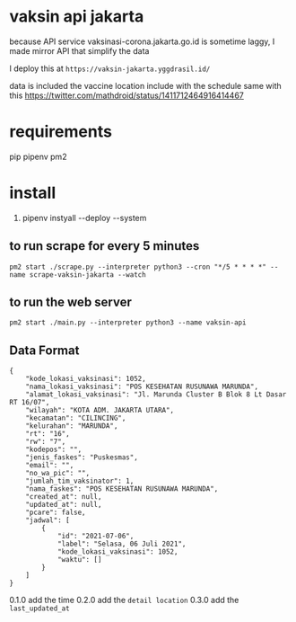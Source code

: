 # vaksin api jakarta

because API service vaksinasi-corona.jakarta.go.id is sometime laggy, I made mirror API that simplify the data

I deploy this at `https://vaksin-jakarta.yggdrasil.id/`

data is included the vaccine location include with the schedule same with this https://twitter.com/mathdroid/status/1411712464916414467

# requirements
pip
pipenv
pm2

# install
1. pipenv instyall --deploy --system

## to run scrape for every 5 minutes
`pm2 start ./scrape.py --interpreter python3 --cron "*/5 * * * *" --name scrape-vaksin-jakarta --watch`

## to run the web server
`pm2 start ./main.py --interpreter python3 --name vaksin-api`

## Data Format

```
{
    "kode_lokasi_vaksinasi": 1052,
    "nama_lokasi_vaksinasi": "POS KESEHATAN RUSUNAWA MARUNDA",
    "alamat_lokasi_vaksinasi": "Jl. Marunda Cluster B Blok 8 Lt Dasar RT 16/07",
    "wilayah": "KOTA ADM. JAKARTA UTARA",
    "kecamatan": "CILINCING",
    "kelurahan": "MARUNDA",
    "rt": "16",
    "rw": "7",
    "kodepos": "",
    "jenis_faskes": "Puskesmas",
    "email": "",
    "no_wa_pic": "",
    "jumlah_tim_vaksinator": 1,
    "nama_faskes": "POS KESEHATAN RUSUNAWA MARUNDA",
    "created_at": null,
    "updated_at": null,
    "pcare": false,
    "jadwal": [
        {
            "id": "2021-07-06",
            "label": "Selasa, 06 Juli 2021",
            "kode_lokasi_vaksinasi": 1052,
            "waktu": []
        }
    ]
}
```

0.1.0 add the time
0.2.0 add the `detail location`
0.3.0 add the `last_updated_at`